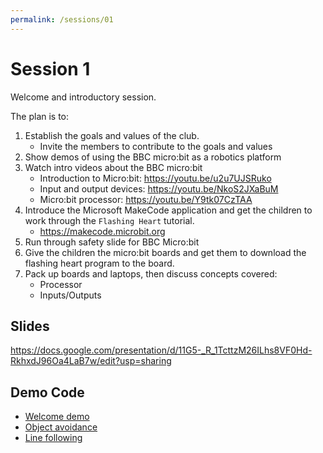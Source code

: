 ```yaml
---
permalink: /sessions/01
---
```

# Session 1

Welcome and introductory session.

The plan is to:
1. Establish the goals and values of the club. 
    - Invite the members to contribute to the goals and values
2. Show demos of using the BBC micro:bit as a robotics platform
2. Watch intro videos about the BBC micro:bit
    - Introduction to Micro:bit: https://youtu.be/u2u7UJSRuko
    - Input and output devices: https://youtu.be/NkoS2JXaBuM
    - Micro:bit processor: https://youtu.be/Y9tk07CzTAA
2. Introduce the Microsoft MakeCode application and get the children to work through the `Flashing Heart` tutorial.  
    - https://makecode.microbit.org
3. Run through safety slide for BBC Micro:bit
4. Give the children the micro:bit boards and get them to download the flashing heart program to the board.
5. Pack up boards and laptops, then discuss concepts covered:
    - Processor
    - Inputs/Outputs

## Slides

https://docs.google.com/presentation/d/11G5-_R_1TcttzM26ILhs8VF0Hd-RkhxdJ96Oa4LaB7w/edit?usp=sharing

## Demo Code

- [Welcome demo](../code/microbit-welcome.hex)
- [Object avoidance](../code/microbit-roomba.hex)
- [Line following](../code/microbit-line-following.hex)